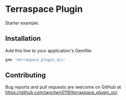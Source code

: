 # Terraspace Plugin

Starter example.

## Installation

Add this line to your application's Gemfile:

```ruby
gem 'terraspace_plugin_oci'
```

## Contributing

Bug reports and pull requests are welcome on GitHub at https://github.com/ianchen0119/terraspace_plugin_oci.